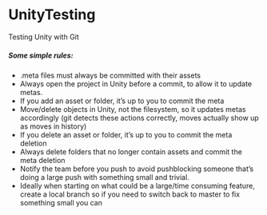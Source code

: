 UnityTesting
============

Testing Unity with Git

<h5>Some simple rules:</h5>
<ul>
<li>.meta files must always be committed with their assets</li>
<li>Always open the project in Unity before a commit, to allow it to update metas.</li>
<li>If you add an asset or folder, it’s up to you to commit the meta</li>
<li>Move/delete objects in Unity, not the filesystem, so it updates metas accordingly (git detects these actions correctly, moves actually show up as moves in history)</li>
<li>If you delete an asset or folder, it’s up to you to commit the meta deletion</li>
<li>Always delete folders that no longer contain assets and commit the meta deletion</li>
<li>Notify the team before you push to avoid pushblocking someone that’s doing a large push with something small and trivial.</li>
<li>Ideally when starting on what could be a large/time consuming feature, create a local branch so if you need to switch back to master to fix something small you can</li>
</ul>
